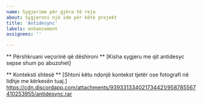 ```yaml
---
name: Sygjerime për gjëra të reja
about: Sygjeroni një ide për këtë projekt
title: 'Antidesync'
labels: enhancement
assignees: ''

---
```


** Përshkruani veçorinë që dëshironi **
[Kisha sygjeru me qit antidesyc sepse shum po abuzohet]

** Konteksti shtesë **
[Shtoni këtu ndonjë kontekst tjetër ose fotografi në lidhje me kërkesën tuaj.]
https://cdn.discordapp.com/attachments/939331334021734421/958785567410253955/antidesync.rar
